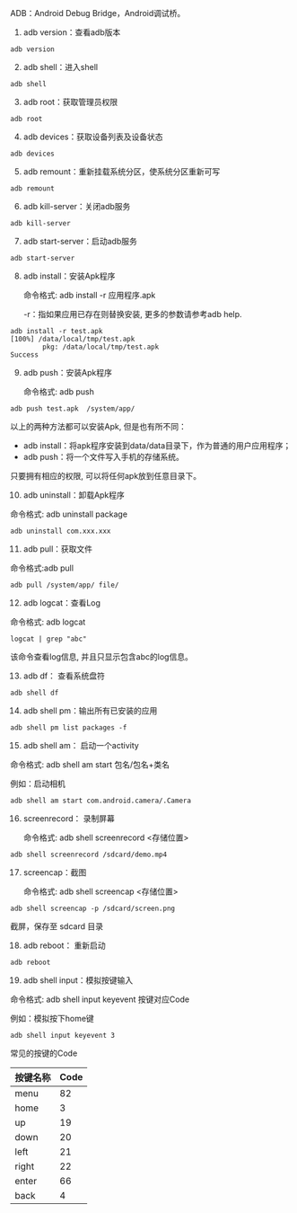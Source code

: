 
ADB：Android Debug Bridge，Android调试桥。

1. adb version：查看adb版本

```
adb version
```

2. adb shell：进入shell

```
adb shell
```

3. adb root：获取管理员权限

```
adb root
```

4. adb devices：获取设备列表及设备状态

```
adb devices
```

5. adb remount：重新挂载系统分区，使系统分区重新可写

```
adb remount
```

6. adb kill-server：关闭adb服务

```
adb kill-server
```
7. adb start-server：启动adb服务

```
adb start-server
```

8. adb install：安装Apk程序

   命令格式: adb install -r 应用程序.apk
   
   -r：指如果应用已存在则替换安装, 更多的参数请参考adb help.
   
```
adb install -r test.apk
[100%] /data/local/tmp/test.apk
        pkg: /data/local/tmp/test.apk
Success
```

9. adb push：安装Apk程序

   命令格式: adb push <local> <remote>
   
```
adb push test.apk  /system/app/
```

以上的两种方法都可以安装Apk, 但是也有所不同：

- adb install：将apk程序安装到data/data目录下，作为普通的用户应用程序；
- adb push：将一个文件写入手机的存储系统。

只要拥有相应的权限, 可以将任何apk放到任意目录下。

10. adb uninstall：卸载Apk程序

   命令格式: adb uninstall  package
```
adb uninstall com.xxx.xxx
```

11. adb pull：获取文件

   命令格式:adb pull <remote> <local>
   
```
adb pull /system/app/ file/
```

12. adb logcat：查看Log

   命令格式: adb logcat
   
```
logcat | grep "abc"
```
该命令查看log信息, 并且只显示包含abc的log信息。

13. adb df： 查看系统盘符

```
adb shell df
```

14. adb shell pm：输出所有已安装的应用

```
adb shell pm list packages -f
```

15. adb shell am： 启动一个activity

   命令格式: adb shell am start 包名/包名+类名
   
   例如：启动相机
  
```
adb shell am start com.android.camera/.Camera
```

16. screenrecord： 录制屏幕

    命令格式: adb shell screenrecord <存储位置>

```
adb shell screenrecord /sdcard/demo.mp4
```

17. screencap：截图

    命令格式: adb shell screencap <存储位置>

```
adb shell screencap -p /sdcard/screen.png
```
截屏，保存至 sdcard 目录

18. adb reboot： 重新启动

```
adb reboot
```

19. adb shell input：模拟按键输入

   命令格式: adb shell input keyevent 按键对应Code
   
   例如：模拟按下home键

```
adb shell input keyevent 3
```
常见的按键的Code

按键名称 | Code
---|---
menu | 82
home | 3
up | 19
down | 20
left | 21
right | 22
enter | 66
back | 4



